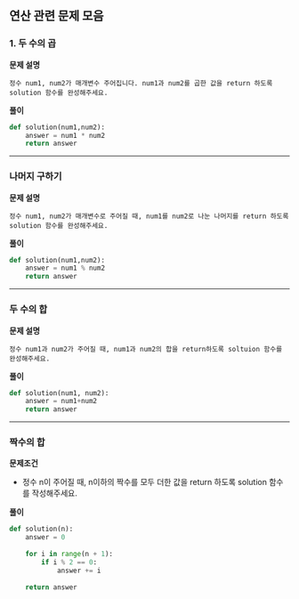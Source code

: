 ## 연산 관련 문제 모음

### 1. 두 수의 곱 
**문제 설명**
```
정수 num1, num2가 매개변수 주어집니다. num1과 num2를 곱한 값을 return 하도록 solution 함수를 완성해주세요.
```
**풀이**
```python
def solution(num1,num2):
    answer = num1 * num2
    return answer
```

--------------------
### 나머지 구하기
**문제 설명**
```
정수 num1, num2가 매개변수로 주어질 때, num1를 num2로 나눈 나머지를 return 하도록 solution 함수를 완성해주세요.
```
**풀이**
```python
def solution(num1,num2):
    answer = num1 % num2
    return answer
```

--------------------
### 두 수의 합 
**문제 설명**
```
정수 num1과 num2가 주어질 때, num1과 num2의 합을 return하도록 soltuion 함수를 완성해주세요.
```
**풀이**
```python
def solution(num1, num2):
    answer = num1+num2
    return answer
```

---------------------
### 짝수의 합 
**문제조건**
* 정수 n이 주어질 때, n이하의 짝수를 모두 더한 값을 return 하도록 solution 함수를 작성해주세요.

**풀이**
```python
def solution(n):
    answer = 0
    
    for i in range(n + 1):
        if i % 2 == 0:
            answer += i
            
    return answer 
```
